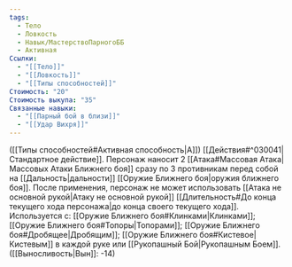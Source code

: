 ```yaml
---
tags:
  - Тело
  - Ловкость
  - Навык/МастерствоПарногоББ
  - Активная
Ссылки:
  - "[[Тело]]"
  - "[[Ловкость]]"
  - "[[Типы способностей]]"
Стоимость: "20"
Стоимость выкупа: "35"
Связанные навыки:
  - "[[Парный бой в близи]]"
  - "[[Удар Вихря]]"
---
```

([[Типы способностей#Активная способность|А]]) [[Действия#^030041|Стандартное действие]]. Персонаж наносит 2 [[Атака#Массовая Атака|Массовых Атаки Ближнего боя]] сразу по 3 противникам перед собой на [[Дальность|дальности]] [[Оружие Ближнего боя|оружия ближнего боя]]. После применения, персонаж не может использовать [[Атака не основной рукой|Атаку не основной рукой]] [[Длительность#До конца текущего хода персонажа|до конца своего текущего хода]].  
Используется с: [[Оружие Ближнего боя#Клинками|Клинками]]; [[Оружие Ближнего боя#Топоры|Топорами]]; [[Оружие Ближнего боя#Дробящее|Дробящим]]; [[Оружие Ближнего боя#Кистевое|Кистевым]] в каждой руке или [[Рукопашный Бой|Рукопашным Боем]]. ([[Выносливость|Вын]]: -14)